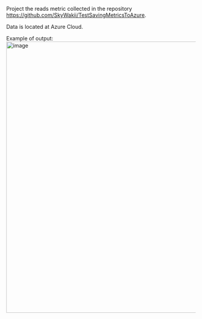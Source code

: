 Project the reads metric collected in the repository https://github.com/SkyWakii/TestSavingMetricsToAzure.

Data is located at Azure Cloud.

Example of output:
<img width="1202" height="721" alt="image" src="https://github.com/user-attachments/assets/262b7c75-79c1-46f6-8874-e1e8ca1ee32f" />
